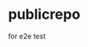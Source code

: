# publicrepo
for e2e test










































































































































































































































































































































































































































































































































































































































































































































































































































































































































































































































































































































































































































































































































































































































































































































































































































































































































































































































































































































































































































































































































































































































































































































































































































































































































































































































































































































































































































































































































































































































































































































































































































































































































































































































































































































































































































































































































































































































































































































































































































































































































































































































































































































